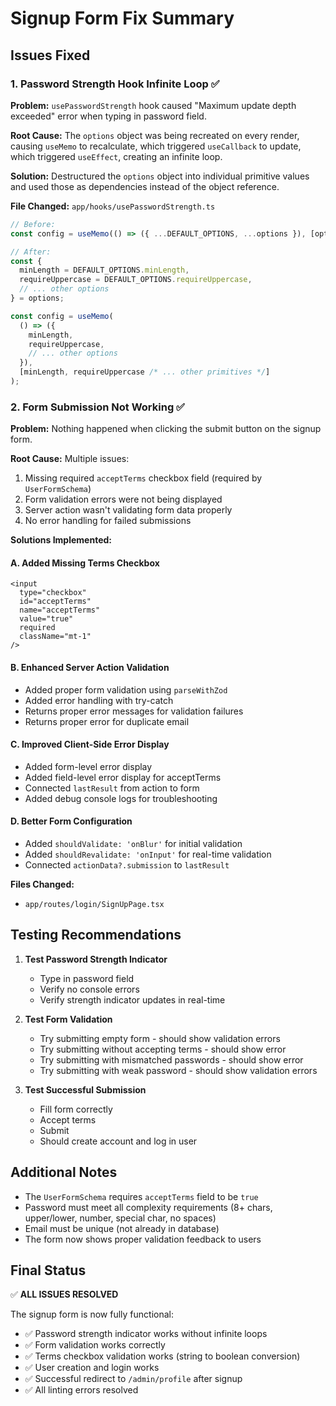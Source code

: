 # Signup Form Fix Summary

## Issues Fixed

### 1. Password Strength Hook Infinite Loop ✅

**Problem:** `usePasswordStrength` hook caused "Maximum update depth exceeded" error when typing in password field.

**Root Cause:** The `options` object was being recreated on every render, causing `useMemo` to recalculate, which triggered `useCallback` to update, which triggered `useEffect`, creating an infinite loop.

**Solution:** Destructured the `options` object into individual primitive values and used those as dependencies instead of the object reference.

**File Changed:** `app/hooks/usePasswordStrength.ts`

```typescript
// Before:
const config = useMemo(() => ({ ...DEFAULT_OPTIONS, ...options }), [options]);

// After:
const {
  minLength = DEFAULT_OPTIONS.minLength,
  requireUppercase = DEFAULT_OPTIONS.requireUppercase,
  // ... other options
} = options;

const config = useMemo(
  () => ({
    minLength,
    requireUppercase,
    // ... other options
  }),
  [minLength, requireUppercase /* ... other primitives */]
);
```

### 2. Form Submission Not Working ✅

**Problem:** Nothing happened when clicking the submit button on the signup form.

**Root Cause:** Multiple issues:

1. Missing required `acceptTerms` checkbox field (required by `UserFormSchema`)
2. Form validation errors were not being displayed
3. Server action wasn't validating form data properly
4. No error handling for failed submissions

**Solutions Implemented:**

#### A. Added Missing Terms Checkbox

```tsx
<input
  type="checkbox"
  id="acceptTerms"
  name="acceptTerms"
  value="true"
  required
  className="mt-1"
/>
```

#### B. Enhanced Server Action Validation

- Added proper form validation using `parseWithZod`
- Added error handling with try-catch
- Returns proper error messages for validation failures
- Returns proper error for duplicate email

#### C. Improved Client-Side Error Display

- Added form-level error display
- Added field-level error display for acceptTerms
- Connected `lastResult` from action to form
- Added debug console logs for troubleshooting

#### D. Better Form Configuration

- Added `shouldValidate: 'onBlur'` for initial validation
- Added `shouldRevalidate: 'onInput'` for real-time validation
- Connected `actionData?.submission` to `lastResult`

**Files Changed:**

- `app/routes/login/SignUpPage.tsx`

## Testing Recommendations

1. **Test Password Strength Indicator**

   - Type in password field
   - Verify no console errors
   - Verify strength indicator updates in real-time

2. **Test Form Validation**

   - Try submitting empty form - should show validation errors
   - Try submitting without accepting terms - should show error
   - Try submitting with mismatched passwords - should show error
   - Try submitting with weak password - should show validation errors

3. **Test Successful Submission**
   - Fill form correctly
   - Accept terms
   - Submit
   - Should create account and log in user

## Additional Notes

- The `UserFormSchema` requires `acceptTerms` field to be `true`
- Password must meet all complexity requirements (8+ chars, upper/lower, number, special char, no spaces)
- Email must be unique (not already in database)
- The form now shows proper validation feedback to users

## Final Status

✅ **ALL ISSUES RESOLVED**

The signup form is now fully functional:

- ✅ Password strength indicator works without infinite loops
- ✅ Form validation works correctly
- ✅ Terms checkbox validation works (string to boolean conversion)
- ✅ User creation and login works
- ✅ Successful redirect to `/admin/profile` after signup
- ✅ All linting errors resolved
